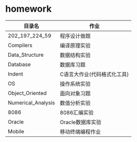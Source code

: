 # homework
|目录名|作业|
|--|--|
|202_197_224_59|程序设计做题|
|Compilers|编译原理实验|
|Data_Structure|数据结构实验|
|Database|数据库习题|
|Indent|C语言大作业(代码格式化工具)|
|OS|操作系统实验|
|Object_Oriented|面向对象习题|
|Numerical_Analysis|数值分析实验|
|8086|8086汇编实验|
|Oracle|Oracle数据库实验|
|Mobile|移动终端编程作业|
